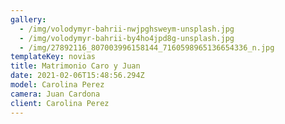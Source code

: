 ```yaml
---
gallery:
  - /img/volodymyr-bahrii-nwjpghsweym-unsplash.jpg
  - /img/volodymyr-bahrii-by4ho4jpd8g-unsplash.jpg
  - /img/27892116_807003996158144_7160598965136654336_n.jpg
templateKey: novias
title: Matrimonio Caro y Juan
date: 2021-02-06T15:48:56.294Z
model: Carolina Perez
camera: Juan Cardona
client: Carolina Perez
---
```

